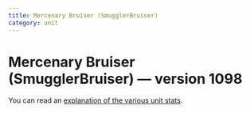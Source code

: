 ```yaml
---
title: Mercenary Bruiser (SmugglerBruiser)
category: unit
---
```


# Mercenary Bruiser (SmugglerBruiser) — version 1098

You can read an [explanation  of the various unit stats](unitexplained.md).

